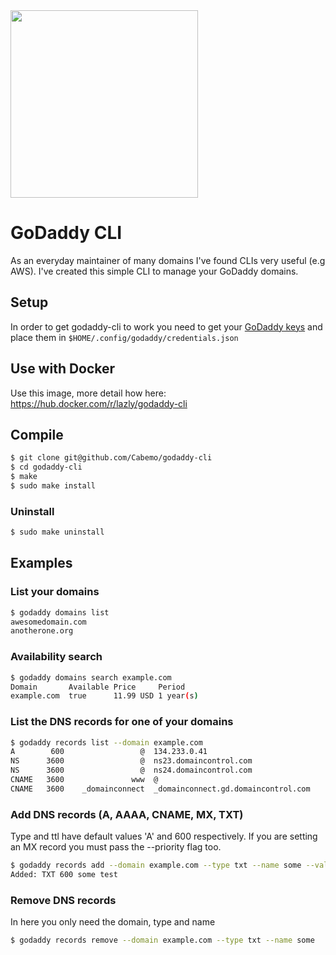 <img src="https://storage.googleapis.com/cabemo/godaddy-cli.svg" width="300px" />

# GoDaddy CLI
As an everyday maintainer of many domains I've found CLIs very useful (e.g AWS). I've created this simple CLI to manage your GoDaddy domains.


## Setup

In order to get godaddy-cli to work you need to get your [GoDaddy keys](https://developer.godaddy.com/keys) and place them in `$HOME/.config/godaddy/credentials.json`

## Use with Docker

Use this image, more detail how here: https://hub.docker.com/r/lazly/godaddy-cli

## Compile

```bash
$ git clone git@github.com/Cabemo/godaddy-cli
$ cd godaddy-cli
$ make
$ sudo make install
```

### Uninstall

```bash
$ sudo make uninstall
```

## Examples

### List your domains 

```bash
$ godaddy domains list
awesomedomain.com
anotherone.org
```

### Availability search

```bash
$ godaddy domains search example.com
Domain       Available Price     Period
example.com  true      11.99 USD 1 year(s)
```

### List the DNS records for one of your domains
```bash
$ godaddy records list --domain example.com
A    	 600	             @	134.233.0.41
NS   	3600	             @	ns23.domaincontrol.com
NS   	3600	             @	ns24.domaincontrol.com
CNAME	3600	           www	@
CNAME	3600	_domainconnect	_domainconnect.gd.domaincontrol.com
```

### Add DNS records (A, AAAA, CNAME, MX, TXT)

Type and ttl have default values 'A' and 600 respectively. If you are setting an MX record you must pass the --priority flag too.

```bash
$ godaddy records add --domain example.com --type txt --name some --value test --ttl 600
Added: TXT 600 some test
```

### Remove DNS records

In here you only need the domain, type and name

```bash
$ godaddy records remove --domain example.com --type txt --name some
```
